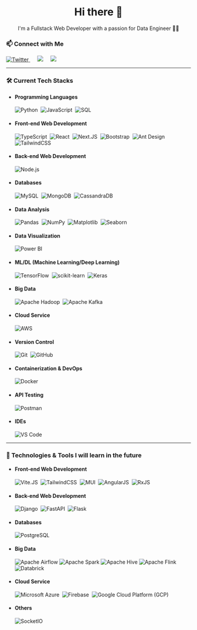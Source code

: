<h1 align='center'> Hi there 👋</h1>

<p align='center'>
  I'm a Fullstack Web Developer with a passion for Data Engineer 💪🏼
</p>

<h3>📫 Connect with Me</h3>
<p align="left">
  <a href="https://x.com/loi_phanth">
    <img src="https://img.shields.io/badge/twitter-%231DA1F2.svg?&style=for-the-badge&logo=twitter&logoColor=white" alt="Twitter"/>
  </a>&nbsp;&nbsp;&nbsp;&nbsp;
  <a href="https://www.linkedin.com/in/loi-phan-thanh-961387257/"><img src="https://img.shields.io/badge/linkedin-%230077B5.svg?&style=for-the-badge&logo=linkedin&logoColor=white" /></a>&nbsp;&nbsp;&nbsp;&nbsp;
  <a href="mailto:phanthanhloi22112001@gmail.com?subject=[GitHub]%20Source%20"><img src="https://img.shields.io/badge/gmail-%23D14836.svg?&style=for-the-badge&logo=gmail&logoColor=white" /></a>&nbsp;&nbsp;&nbsp;&nbsp;
</p>

<hr/>

<h3>🛠️ Current Tech Stacks </h3>
<p align="left">
  <ul>
    <li>
      <h4>Programming Languages</h4>
      <img src="https://img.shields.io/badge/Python-3776AB?style=for-the-badge&logo=python&logoColor=white" alt="Python"/>&nbsp;
      <img src="https://img.shields.io/badge/JavaScript-F7DF1E?style=for-the-badge&logo=javascript&logoColor=black" alt="JavaScript"/>&nbsp;
      <img src="https://img.shields.io/badge/SQL-4479A1?style=for-the-badge&logo=mysql&logoColor=white" alt="SQL"/>&nbsp;
    </li>
    <li>
      <h4>Front-end Web Development</h4>
      <!-- TypeScript -->
      <img src="https://img.shields.io/badge/TypeScript-007ACC?style=for-the-badge&logo=typescript&logoColor=white" alt="TypeScript" />&nbsp;
      <!-- ReactJS -->
      <img src="https://img.shields.io/badge/React-20232A?style=for-the-badge&logo=react&logoColor=61DAFB" alt="React"/>&nbsp;
      <!-- Next.JS -->
      <img src="https://img.shields.io/badge/next.js-000000?style=for-the-badge&logo=next.js&logoColor=white" alt="Next.JS" />&nbsp;
      <!-- CSS -->
      <!-- Bootstrap CSS -->
      <img src="https://img.shields.io/badge/Bootstrap-563D7C?style=for-the-badge&logo=bootstrap&logoColor=white" alt="Bootstrap"/>&nbsp;
      <!-- Ant Design CSS -->
      <img src="https://img.shields.io/badge/-AntDesign-%230170FE?style=for-the-badge&logo=ant-design&logoColor=white" alt="Ant Design"/>&nbsp;
      <!-- TailwindCSS -->
      <img src="https://img.shields.io/badge/tailwindcss-%2338B2AC.svg?style=for-the-badge&logo=tailwind-css&logoColor=white" alt="TailwindCSS" />&nbsp;
    </li>
    <li>
      <h4>Back-end Web Development</h4>
      <img src="https://img.shields.io/badge/Node.js-339933?style=for-the-badge&logo=nodedotjs&logoColor=white" alt="Node.js"/>&nbsp;
    </li>
    <li>
      <h4>Databases</h4>
      <img src="https://img.shields.io/badge/MySQL-4479A1?style=for-the-badge&logo=mysql&logoColor=white" alt="MySQL"/>&nbsp;
      <img src="https://img.shields.io/badge/MongoDB-4EA94B?style=for-the-badge&logo=mongodb&logoColor=white" alt="MongoDB"/>&nbsp;
      <img src="https://img.shields.io/badge/Cassandra-1287B1?style=for-the-badge&logo=apache-cassandra&logoColor=white" alt="CassandraDB"/>&nbsp;
    </li>
    <li>
      <h4>Data Analysis</h4>
      <img src="https://img.shields.io/badge/-Pandas-150458?style=for-the-badge&logo=pandas&logoColor=white" alt="Pandas" />&nbsp;
      <img src="https://img.shields.io/badge/-NumPy-013243?style=for-the-badge&logo=numpy&logoColor=white" alt="NumPy" />&nbsp;
      <img src="https://img.shields.io/badge/Matplotlib-%23ffffff.svg?style=for-the-badge&logo=Matplotlib&logoColor=black" alt="Matplotlib" />&nbsp;
      <img src="https://img.shields.io/badge/-Seaborn-2e87f3?style=for-the-badge" alt="Seaborn" />&nbsp;
    </li>
    <li>
      <h4>Data Visualization</h4>
      <img src="https://img.shields.io/badge/Power%20BI-F2C811.svg?style=for-the-badge&logo=power-bi&logoColor=black" alt="Power BI" />&nbsp;
    </li>
    <li>
      <h4>ML/DL (Machine Learning/Deep Learning)</h4>
      <img src="https://img.shields.io/badge/TensorFlow-FF6F00?style=for-the-badge&logo=tensorflow&logoColor=white" alt="TensorFlow"/>&nbsp;
      <img src="https://img.shields.io/badge/scikit--learn-F7931E?style=for-the-badge&logo=scikit-learn&logoColor=white" alt="scikit-learn"/>&nbsp;
      <img src="https://img.shields.io/badge/Keras-D00000?style=for-the-badge&logo=keras&logoColor=white" alt="Keras"/>&nbsp;
    </li>
    <li>
      <h4>Big Data</h4>
      <img src="https://img.shields.io/badge/Apache%20Hadoop-66CCFF?style=for-the-badge&logo=apachehadoop&logoColor=black" alt="Apache Hadoop"/>&nbsp;
      <img src="https://img.shields.io/badge/-Apache%20Kafka-231F20?style=for-the-badge&logo=apachekafka&logoColor=white" alt="Apache Kafka"/>&nbsp;
    </li>
    <li>
      <h4>Cloud Service</h4>
      <img src="https://img.shields.io/badge/AWS-%23FF9900.svg?style=for-the-badge&logo=amazon-aws&logoColor=white" alt="AWS" />&nbsp;
    </li>
    <li>
      <h4>Version Control</h4>
      <img src="https://img.shields.io/badge/-Git-F05032?style=for-the-badge&logo=git&logoColor=white" alt="Git" />&nbsp;
      <img src="https://img.shields.io/badge/-GitHub-181717?style=for-the-badge&logo=github&logoColor=white" alt="GitHub" />&nbsp;
    </li>
    <li>
      <h4>Containerization & DevOps</h4>
      <img src="https://img.shields.io/badge/-Docker-2496ED?style=for-the-badge&logo=docker&logoColor=white" alt="Docker" />&nbsp;
    </li>
    <li>
      <h4>API Testing</h4>
      <img src="https://img.shields.io/badge/-Postman-FF6C37?style=for-the-badge&logo=postman&logoColor=white" alt="Postman" />&nbsp;
    </li>
    <li>
      <h4>IDEs</h4>
      <img src="https://img.shields.io/badge/VS%20Code-0078D4.svg?style=for-the-badge&logo=visual-studio-code&logoColor=white" alt="VS Code" />&nbsp;
    </li>
  </ul>
</p>

<hr/>

<h3>🌱  Technologies & Tools I will learn in the future</h3>
<p>
  <ul>
    <li>
      <h4>Front-end Web Development</h4>
      <img src="https://img.shields.io/badge/vite-%23646CFF.svg?style=for-the-badge&logo=vite&logoColor=white" alt="Vite.JS" />&nbsp;
      <img src="https://img.shields.io/badge/SASS-hotpink.svg?style=for-the-badge&logo=SASS&logoColor=white" alt="TailwindCSS" />&nbsp;
      <img src="https://img.shields.io/badge/MUI-%230081CB.svg?style=for-the-badge&logo=mui&logoColor=white" alt="MUI" />&nbsp;
      <!-- AngularJS -->
      <img src="https://img.shields.io/badge/Angular-DD0031?style=for-the-badge&logo=angular&logoColor=white" alt="AngularJS"/>&nbsp;
      <!-- RxJS -->
      <img src="https://img.shields.io/badge/RxJS-%23B7178C.svg?style=for-the-badge&logo=reactivex&logoColor=white" alt="RxJS"/> &nbsp;
    </li>
    <li>
      <h4>Back-end Web Development</h4>
      <img src="https://img.shields.io/badge/django-%23092E20.svg?style=for-the-badge&logo=django&logoColor=white" alt="Django" />&nbsp;
      <img src="https://img.shields.io/badge/FastAPI-005571?style=for-the-badge&logo=fastapi" alt="FastAPI" />&nbsp;
      <img src="https://img.shields.io/badge/flask-%23000.svg?style=for-the-badge&logo=flask&logoColor=white" alt="Flask" />&nbsp;
    </li>
    <li>
      <h4>Databases</h4>
      <img src="https://img.shields.io/badge/PostgreSQL-316192?style=for-the-badge&logo=postgresql&logoColor=white" alt="PostgreSQL" />&nbsp;
    </li>
    <li>
      <h4>Big Data</h4>
      <img src="https://img.shields.io/badge/-Apache%20Airflow-017CEE?style=for-the-badge&logo=apacheairflow&logoColor=white" alt="Apache Airflow" />
      <img src="https://img.shields.io/badge/-Apache%20Spark-E25A1C?style=for-the-badge&logo=apachespark&logoColor=white" alt="Apache Spark" />
      <img src="https://img.shields.io/badge/-Apache%20Hive-F0D68C?style=for-the-badge&logo=apachehive&logoColor=white" alt="Apache Hive" />
      <img src="https://img.shields.io/badge/-Apache%20Flink-339?style=for-the-badge&logo=apacheflink&logoColor=white" alt="Apache Flink" />
      <img src="https://img.shields.io/badge/-Databricks-FF5A3C?style=for-the-badge&logo=databricks&logoColor=white" alt="Databrick" />
    </li>
    <li>
      <h4>Cloud Service</h4>
      <img src="https://img.shields.io/badge/azure-%230072C6.svg?style=for-the-badge&logo=microsoftazure&logoColor=white" alt="Microsoft Azure" />&nbsp;
      <img src="https://img.shields.io/badge/firebase-%23039BE5.svg?style=for-the-badge&logo=firebase" alt="Firebase" />&nbsp;
      <img src="https://img.shields.io/badge/GoogleCloud-%234285F4.svg?style=for-the-badge&logo=google-cloud&logoColor=white" alt="Google Cloud Platform (GCP)" />&nbsp;
    </li>
    <li>
      <h4>Others</h4>
      <img src="https://img.shields.io/badge/Socket.io-black?style=for-the-badge&logo=socket.io&badgeColor=010101" alt="SocketIO" />&nbsp;
    </li>
  </ul>
</p>

